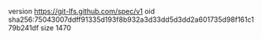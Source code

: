 version https://git-lfs.github.com/spec/v1
oid sha256:75043007ddff91335d193f8b932a3d33dd5d3dd2a601735d98f161c179b241df
size 1470
